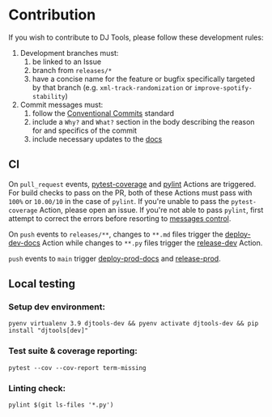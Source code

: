 # Contribution
If you wish to contribute to DJ Tools, please follow these development rules:
1. Development branches must:
    1. be linked to an Issue
    1. branch from `releases/*`
    1. have a concise name for the feature or bugfix specifically targeted by that branch (e.g. `xml-track-randomization` or `improve-spotify-stability`)
1. Commit messages must:
    1. follow the [Conventional Commits](https://www.conventionalcommits.org/) standard
    1. include a `Why?` and `What?` section in the body describing the reason for and specifics of the commit
    1. include necessary updates to the [docs](https://github.com/a-rich/DJ-Tools/tree/main/docs)

## CI
On `pull_request` events, [pytest-coverage](https://github.com/a-rich/DJ-Tools/actions/workflows/pytest-coverage.yaml) and [pylint](https://github.com/a-rich/DJ-Tools/actions/workflows/pylint.yaml) Actions are triggered. For build checks to pass on the PR, both of these Actions must pass with `100%` or `10.00/10` in the case of `pylint`. If you're unable to pass the `pytest-coverage` Action, please open an issue. If you're not able to pass `pylint`, first attempt to correct the errors before resorting to [messages control](https://pylint.readthedocs.io/en/latest/user_guide/messages/message_control.html).

On `push` events to `releases/**`, changes to `**.md` files trigger the [deploy-dev-docs](https://github.com/a-rich/DJ-Tools/blob/pylint-check/.github/workflows/deploy-dev-docs.yaml) Action while changes to `**.py` files trigger the [release-dev](https://github.com/a-rich/DJ-Tools/blob/pylint-check/.github/workflows/release-dev.yaml) Action.

`push` events to `main` trigger [deploy-prod-docs](https://github.com/a-rich/DJ-Tools/blob/pylint-check/.github/workflows/deploy-prod-docs.yaml) and [release-prod](https://github.com/a-rich/DJ-Tools/blob/pylint-check/.github/workflows/release-prod.yaml).

## Local testing 
### Setup dev environment:
```
pyenv virtualenv 3.9 djtools-dev && pyenv activate djtools-dev && pip install "djtools[dev]"
```
### Test suite & coverage reporting:
```
pytest --cov --cov-report term-missing
```

### Linting check:
```
pylint $(git ls-files '*.py')
```